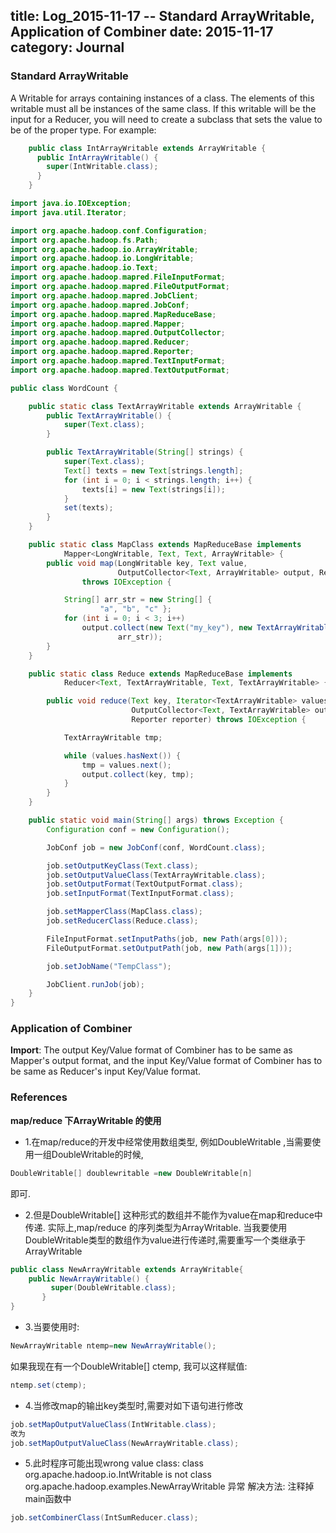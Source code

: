 title: Log_2015-11-17 -- Standard ArrayWritable, Application of Combiner
date: 2015-11-17
category: Journal
---
### Standard ArrayWritable
A Writable for arrays containing instances of a class. The elements of this writable must all be instances of the same class. If this writable will be the input for a Reducer, you will need to create a subclass that sets the value to be of the proper type. For example:
```java
    public class IntArrayWritable extends ArrayWritable {
      public IntArrayWritable() {
        super(IntWritable.class);
      }
    }
```
```java
import java.io.IOException;
import java.util.Iterator;

import org.apache.hadoop.conf.Configuration;
import org.apache.hadoop.fs.Path;
import org.apache.hadoop.io.ArrayWritable;
import org.apache.hadoop.io.LongWritable;
import org.apache.hadoop.io.Text;
import org.apache.hadoop.mapred.FileInputFormat;
import org.apache.hadoop.mapred.FileOutputFormat;
import org.apache.hadoop.mapred.JobClient;
import org.apache.hadoop.mapred.JobConf;
import org.apache.hadoop.mapred.MapReduceBase;
import org.apache.hadoop.mapred.Mapper;
import org.apache.hadoop.mapred.OutputCollector;
import org.apache.hadoop.mapred.Reducer;
import org.apache.hadoop.mapred.Reporter;
import org.apache.hadoop.mapred.TextInputFormat;
import org.apache.hadoop.mapred.TextOutputFormat;

public class WordCount {

    public static class TextArrayWritable extends ArrayWritable {
        public TextArrayWritable() {
            super(Text.class);
        }

        public TextArrayWritable(String[] strings) {
            super(Text.class);
            Text[] texts = new Text[strings.length];
            for (int i = 0; i < strings.length; i++) {
                texts[i] = new Text(strings[i]);
            }
            set(texts);
        }
    }

    public static class MapClass extends MapReduceBase implements
            Mapper<LongWritable, Text, Text, ArrayWritable> {
        public void map(LongWritable key, Text value,
                        OutputCollector<Text, ArrayWritable> output, Reporter reporter)
                throws IOException {

            String[] arr_str = new String[] {
                    "a", "b", "c" };
            for (int i = 0; i < 3; i++)
                output.collect(new Text("my_key"), new TextArrayWritable(
                        arr_str));
        }
    }

    public static class Reduce extends MapReduceBase implements
            Reducer<Text, TextArrayWritable, Text, TextArrayWritable> {

        public void reduce(Text key, Iterator<TextArrayWritable> values,
                           OutputCollector<Text, TextArrayWritable> output,
                           Reporter reporter) throws IOException {

            TextArrayWritable tmp;

            while (values.hasNext()) {
                tmp = values.next();
                output.collect(key, tmp);
            }
        }
    }

    public static void main(String[] args) throws Exception {
        Configuration conf = new Configuration();

        JobConf job = new JobConf(conf, WordCount.class);

        job.setOutputKeyClass(Text.class);
        job.setOutputValueClass(TextArrayWritable.class);
        job.setOutputFormat(TextOutputFormat.class);
        job.setInputFormat(TextInputFormat.class);

        job.setMapperClass(MapClass.class);
        job.setReducerClass(Reduce.class);

        FileInputFormat.setInputPaths(job, new Path(args[0]));
        FileOutputFormat.setOutputPath(job, new Path(args[1]));

        job.setJobName("TempClass");

        JobClient.runJob(job);
    }
}
```

### Application of Combiner
**Import**: The output Key/Value format of Combiner has to be same as Mapper's output format, and the input Key/Value format of Combiner has to be same as Reducer's input Key/Value format.


### References
**map/reduce 下ArrayWritable 的使用**
* 1.在map/reduce的开发中经常使用数组类型, 例如DoubleWritable ,当需要使用一组DoubleWritable的时候,
```java
DoubleWritable[] doublewritable =new DoubleWritable[n]
```
即可.

* 2.但是DoubleWritable[] 这种形式的数组并不能作为value在map和reduce中传递. 实际上,map/reduce 的序列类型为ArrayWritable.
当我要使用DoubleWritable类型的数组作为value进行传递时,需要重写一个类继承于ArrayWritable
```java
public class NewArrayWritable extends ArrayWritable{
	public NewArrayWritable() {
	     super(DoubleWritable.class);
	   }
}
```
* 3.当要使用时:
```java
NewArrayWritable ntemp=new NewArrayWritable();
```
如果我现在有一个DoubleWritable[]  ctemp, 我可以这样赋值:
```java
ntemp.set(ctemp);
```
* 4.当修改map的输出key类型时,需要对如下语句进行修改
```java
job.setMapOutputValueClass(IntWritable.class);
改为
job.setMapOutputValueClass(NewArrayWritable.class);
```

* 5.此时程序可能出现wrong value class: class org.apache.hadoop.io.IntWritable is not class org.apache.hadoop.examples.NewArrayWritable 异常
解决方法: 注释掉main函数中
```java
job.setCombinerClass(IntSumReducer.class);
```
